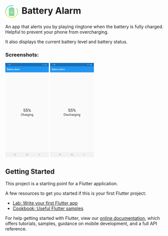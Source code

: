 # <img src="icon/icon.png" height="40em" align="top" style="padding-right:5px"/> Battery Alarm

An app that alerts you by playing ringtone when the battery is fully charged. Helpful to prevent your phone from overcharging.

It also displays the current battery level and battery status.

### Screenshots:

<img src="screenshots/flutter_battery_alarm.charging.jpg" height="300em" />
<img src="screenshots/flutter_battery_alarm.discharging.jpg" height="300em" />

## Getting Started

This project is a starting point for a Flutter application.

A few resources to get you started if this is your first Flutter project:

- [Lab: Write your first Flutter app](https://flutter.dev/docs/get-started/codelab)
- [Cookbook: Useful Flutter samples](https://flutter.dev/docs/cookbook)

For help getting started with Flutter, view our
[online documentation](https://flutter.dev/docs), which offers tutorials,
samples, guidance on mobile development, and a full API reference.
